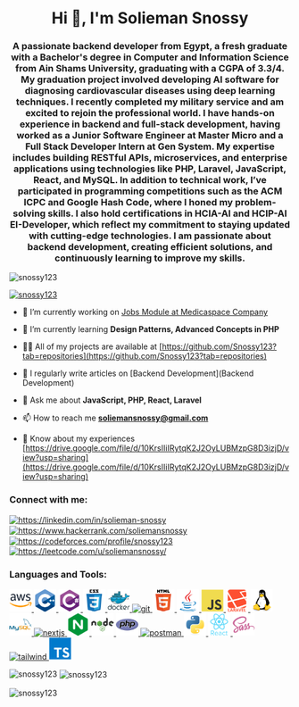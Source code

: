 <h1 align="center">Hi 👋, I'm Solieman Snossy</h1>
<h3 align="center">A passionate backend developer from Egypt, a fresh graduate with a Bachelor's degree in Computer and Information Science from Ain Shams University, graduating with a CGPA of 3.3/4. My graduation project involved developing AI software for diagnosing cardiovascular diseases using deep learning techniques. I recently completed my military service and am excited to rejoin the professional world. I have hands-on experience in backend and full-stack development, having worked as a Junior Software Engineer at Master Micro and a Full Stack Developer Intern at Gen System. My expertise includes building RESTful APIs, microservices, and enterprise applications using technologies like PHP, Laravel, JavaScript, React, and MySQL. In addition to technical work, I’ve participated in programming competitions such as the ACM ICPC and Google Hash Code, where I honed my problem-solving skills. I also hold certifications in HCIA-AI and HCIP-AI EI-Developer, which reflect my commitment to staying updated with cutting-edge technologies. I am passionate about backend development, creating efficient solutions, and continuously learning to improve my skills.</h3>

<p align="left"> <img src="https://komarev.com/ghpvc/?username=snossy123&label=Profile%20views&color=0e75b6&style=flat" alt="snossy123" /> </p>

<p align="left"> <a href="https://github.com/ryo-ma/github-profile-trophy"><img src="https://github-profile-trophy.vercel.app/?username=snossy123" alt="snossy123" /></a> </p>

- 🔭 I’m currently working on [Jobs Module at Medicaspace Company](https://www.medicaspace.com/coming-soon)

- 🌱 I’m currently learning **Design Patterns, Advanced Concepts in PHP**

- 👨‍💻 All of my projects are available at [https://github.com/Snossy123?tab=repositories](https://github.com/Snossy123?tab=repositories)

- 📝 I regularly write articles on [Backend Development](Backend Development)

- 💬 Ask me about **JavaScript, PHP, React, Laravel**

- 📫 How to reach me **soliemansnossy@gmail.com**

- 📄 Know about my experiences [https://drive.google.com/file/d/10KrsIIiIRytqK2J2OyLUBMzpG8D3izjD/view?usp=sharing](https://drive.google.com/file/d/10KrsIIiIRytqK2J2OyLUBMzpG8D3izjD/view?usp=sharing)

<h3 align="left">Connect with me:</h3>
<p align="left">
<a href="https://linkedin.com/in/https://linkedin.com/in/solieman-snossy" target="blank"><img align="center" src="https://raw.githubusercontent.com/rahuldkjain/github-profile-readme-generator/master/src/images/icons/Social/linked-in-alt.svg" alt="https://linkedin.com/in/solieman-snossy" height="30" width="40" /></a>
<a href="https://www.hackerrank.com/https://www.hackerrank.com/soliemansnossy" target="blank"><img align="center" src="https://raw.githubusercontent.com/rahuldkjain/github-profile-readme-generator/master/src/images/icons/Social/hackerrank.svg" alt="https://www.hackerrank.com/soliemansnossy" height="30" width="40" /></a>
<a href="https://codeforces.com/profile/https://codeforces.com/profile/snossy123" target="blank"><img align="center" src="https://raw.githubusercontent.com/rahuldkjain/github-profile-readme-generator/master/src/images/icons/Social/codeforces.svg" alt="https://codeforces.com/profile/snossy123" height="30" width="40" /></a>
<a href="https://www.leetcode.com/https://leetcode.com/u/soliemansnossy/" target="blank"><img align="center" src="https://raw.githubusercontent.com/rahuldkjain/github-profile-readme-generator/master/src/images/icons/Social/leet-code.svg" alt="https://leetcode.com/u/soliemansnossy/" height="30" width="40" /></a>
</p>

<h3 align="left">Languages and Tools:</h3>
<p align="left"> <a href="https://aws.amazon.com" target="_blank" rel="noreferrer"> <img src="https://raw.githubusercontent.com/devicons/devicon/master/icons/amazonwebservices/amazonwebservices-original-wordmark.svg" alt="aws" width="40" height="40"/> </a> <a href="https://www.w3schools.com/cpp/" target="_blank" rel="noreferrer"> <img src="https://raw.githubusercontent.com/devicons/devicon/master/icons/cplusplus/cplusplus-original.svg" alt="cplusplus" width="40" height="40"/> </a> <a href="https://www.w3schools.com/cs/" target="_blank" rel="noreferrer"> <img src="https://raw.githubusercontent.com/devicons/devicon/master/icons/csharp/csharp-original.svg" alt="csharp" width="40" height="40"/> </a> <a href="https://www.w3schools.com/css/" target="_blank" rel="noreferrer"> <img src="https://raw.githubusercontent.com/devicons/devicon/master/icons/css3/css3-original-wordmark.svg" alt="css3" width="40" height="40"/> </a> <a href="https://www.docker.com/" target="_blank" rel="noreferrer"> <img src="https://raw.githubusercontent.com/devicons/devicon/master/icons/docker/docker-original-wordmark.svg" alt="docker" width="40" height="40"/> </a> <a href="https://git-scm.com/" target="_blank" rel="noreferrer"> <img src="https://www.vectorlogo.zone/logos/git-scm/git-scm-icon.svg" alt="git" width="40" height="40"/> </a> <a href="https://www.w3.org/html/" target="_blank" rel="noreferrer"> <img src="https://raw.githubusercontent.com/devicons/devicon/master/icons/html5/html5-original-wordmark.svg" alt="html5" width="40" height="40"/> </a> <a href="https://www.java.com" target="_blank" rel="noreferrer"> <img src="https://raw.githubusercontent.com/devicons/devicon/master/icons/java/java-original.svg" alt="java" width="40" height="40"/> </a> <a href="https://developer.mozilla.org/en-US/docs/Web/JavaScript" target="_blank" rel="noreferrer"> <img src="https://raw.githubusercontent.com/devicons/devicon/master/icons/javascript/javascript-original.svg" alt="javascript" width="40" height="40"/> </a> <a href="https://laravel.com/" target="_blank" rel="noreferrer"> <img src="https://raw.githubusercontent.com/devicons/devicon/master/icons/laravel/laravel-plain-wordmark.svg" alt="laravel" width="40" height="40"/> </a> <a href="https://www.linux.org/" target="_blank" rel="noreferrer"> <img src="https://raw.githubusercontent.com/devicons/devicon/master/icons/linux/linux-original.svg" alt="linux" width="40" height="40"/> </a> <a href="https://www.mysql.com/" target="_blank" rel="noreferrer"> <img src="https://raw.githubusercontent.com/devicons/devicon/master/icons/mysql/mysql-original-wordmark.svg" alt="mysql" width="40" height="40"/> </a> <a href="https://nextjs.org/" target="_blank" rel="noreferrer"> <img src="https://cdn.worldvectorlogo.com/logos/nextjs-2.svg" alt="nextjs" width="40" height="40"/> </a> <a href="https://www.nginx.com" target="_blank" rel="noreferrer"> <img src="https://raw.githubusercontent.com/devicons/devicon/master/icons/nginx/nginx-original.svg" alt="nginx" width="40" height="40"/> </a> <a href="https://nodejs.org" target="_blank" rel="noreferrer"> <img src="https://raw.githubusercontent.com/devicons/devicon/master/icons/nodejs/nodejs-original-wordmark.svg" alt="nodejs" width="40" height="40"/> </a> <a href="https://www.php.net" target="_blank" rel="noreferrer"> <img src="https://raw.githubusercontent.com/devicons/devicon/master/icons/php/php-original.svg" alt="php" width="40" height="40"/> </a> <a href="https://postman.com" target="_blank" rel="noreferrer"> <img src="https://www.vectorlogo.zone/logos/getpostman/getpostman-icon.svg" alt="postman" width="40" height="40"/> </a> <a href="https://www.python.org" target="_blank" rel="noreferrer"> <img src="https://raw.githubusercontent.com/devicons/devicon/master/icons/python/python-original.svg" alt="python" width="40" height="40"/> </a> <a href="https://reactjs.org/" target="_blank" rel="noreferrer"> <img src="https://raw.githubusercontent.com/devicons/devicon/master/icons/react/react-original-wordmark.svg" alt="react" width="40" height="40"/> </a> <a href="https://sass-lang.com" target="_blank" rel="noreferrer"> <img src="https://raw.githubusercontent.com/devicons/devicon/master/icons/sass/sass-original.svg" alt="sass" width="40" height="40"/> </a> <a href="https://tailwindcss.com/" target="_blank" rel="noreferrer"> <img src="https://www.vectorlogo.zone/logos/tailwindcss/tailwindcss-icon.svg" alt="tailwind" width="40" height="40"/> </a> <a href="https://www.typescriptlang.org/" target="_blank" rel="noreferrer"> <img src="https://raw.githubusercontent.com/devicons/devicon/master/icons/typescript/typescript-original.svg" alt="typescript" width="40" height="40"/> </a> </p>

<p><img align="left" src="https://github-readme-stats.vercel.app/api/top-langs?username=snossy123&show_icons=true&locale=en&layout=compact" alt="snossy123" /></p>

<p>&nbsp;<img align="center" src="https://github-readme-stats.vercel.app/api?username=snossy123&show_icons=true&locale=en" alt="snossy123" /></p>

<p><img align="center" src="https://github-readme-streak-stats.herokuapp.com/?user=snossy123&" alt="snossy123" /></p>
